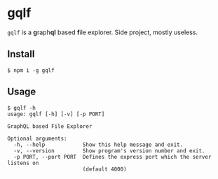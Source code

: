 # gqlf
```gqlf``` is a **g**raph**ql** based **f**ile explorer.
Side project, mostly useless.

## Install

```
$ npm i -g gqlf
```

## Usage

```
$ gqlf -h
usage: gqlf [-h] [-v] [-p PORT]

GraphQL based File Explorer

Optional arguments:
  -h, --help            Show this help message and exit.
  -v, --version         Show program's version number and exit.
  -p PORT, --port PORT  Defines the express port which the server listens on
                        (default 4000)
```
